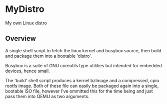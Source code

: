 # MyDistro
My own Linux distro

## Overview
A single shell script to fetch the linux kernel and busybox source, then build and package them into a bootable 'distro'. 

Busybox is a suite of GNU coreutils type utilities but intended for embedded devices, hence small.

The 'build' shell script produces a kernel bzImage and a compressed, cpio rootfs image. Both of these file can easily be packaged again into a single, bootable ISO file, however I've ommitted this for the time being and just pass them into QEMU as two arguments. 
